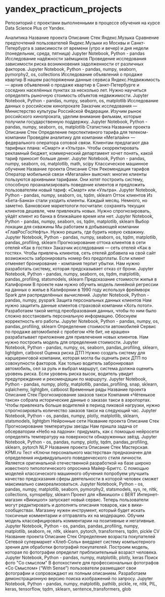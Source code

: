# yandex_practicum_projects
Репозиторий с проектами выполненными в процессе обучения на курсе Data Science Plus от Yandex.

Аналитика
Название проекта	Описание	Стек
Яндекс.Музыка	Сравнение предпочтений пользователей Яндекс.Музыки из Москвы и Санкт-Петербурга в зависимости от времени (утро и вечер) и дня недели (понедельник, среда, пятница)	Jupyter Notebook, Python - pandas
Исследование надёжности заёмщиков	Проведение исследования зависимости риска возникновения задолженности от различных факторов.	Jupyter Notebook, Python - pandas, numpy, seaborn, pymorphy2, os, collections
Исследование объявлений о продаже квартир	В нашем распоряжении данные сервиса Яндекс.Недвижимость — архив объявлений о продаже квартир в Санкт-Петербурге и соседних населённых пунктах за несколько лет. Нужно научиться определять рыночную стоимость объектов недвижимости.	Jupyter Notebook, Python - pandas, numpy, seaborn, os, matplotlib
Исследование данных о российском кинопрокате	Заказчик исследования — Министерство культуры Российской Федерации. Изучим рынок российского кинопроката, уделим внимание фильмам, которые получили государственную поддержку.	Jupyter Notebook, Python - pandas, numpy, seaborn, os, matplotlib
Статистика
Название проекта	Описание	Стек
Определение перспективного тарифа для телеком-компании	Проведём аналитику для компании «Мегалайн» — федерального оператора сотовой связи. Клиентам предлагают два тарифных плана: «Смарт» и «Ультра». Чтобы скорректировать рекламный бюджет, коммерческий департамент хочет понять, какой тариф приносит больше денег.	Jupyter Notebook, Python - pandas, numpy, seaborn, os, matplotlib, math, scipy
Классическое машинное обучение
Название проекта	Описание	Стек
Рекомендация тарифов	Оператор мобильной связи «Мегалайн» выяснил: многие клиенты пользуются архивными тарифами. Они хотят построить систему, способную проанализировать поведение клиентов и предложить пользователям новый тариф: «Смарт» или «Ультра».	Jupyter Notebook, Python - pandas, numpy, seaborn, os, tqdm, sklearn
Отток клиентов	Из «Бета-Банка» стали уходить клиенты. Каждый месяц. Немного, но заметно. Банковские маркетологи посчитали: сохранять текущих клиентов дешевле, чем привлекать новых. Нужно спрогнозировать, уйдёт клиент из банка в ближайшее время или нет.	Jupyter Notebook, Python - pandas, numpy, seaborn, os, tqdm, matplotlib, sklearn
Выбор локации для скважины	Мы работаем в добывающей компании «ГлавРосГосНефть». Нужно решить, где бурить новую скважину.	Jupyter Notebook, Python - pandas, numpy, seaborn, os, tqdm, matplotlib, pandas_profiling, sklearn
Прогнозирование оттока клиентов в сети отелей «Как в гостях»	Заказчик исследования — сеть отелей «Как в гостях». Чтобы привлечь клиентов, сеть отелей добавила на свой сайт возможность забронировать номер без предоплаты. Eсли клиент отменяет бронирование - компания терпит убытки. Нам нужно разработать систему, которая предсказывает отказ от брони.	Jupyter Notebook, Python - pandas, numpy, seaborn, os, tqdm, matplotlib, pandas_profiling, statsmodels, sklearn
Предсказание стоимости жилья в Калифорнии	В проекте нам нужно обучить модель линейной регрессии на данных о жилье в Калифорнии в 1990 году используя фреймворк Spark для распределённых вычислений.	Jupyter Notebook, Python - pandas, numpy, pyspark
Защита персональных данных клиентов	Нам нужно защитить данные клиентов страховой компании «Хоть потоп». Разработаем такой метод преобразования данных, чтобы по ним было сложно восстановить персональную информацию. Обоснуем корректность его работы.	Jupyter Notebook, Python - pandas, numpy, os, pandas_profiling, sklearn
Определение стоимости автомобилей	Сервис по продаже автомобилей с пробегом «Не бит, не крашен» разрабатывает приложение для привлечения новых клиентов. Нам нужно построить модель для определения стоимости.	Jupyter Notebook, Python - pandas, numpy, os, seaborn, pandas_profiling, sklearn, lightgbm, catboost
Оценка риска ДТП	Нужно создать систему для каршеринговой компании, которая могла бы оценить риск ДТП по совокупности факторов. Как только водитель забронировал автомобиль, сел за руль и выбрал маршрут, система должна оценить уровень риска. Если уровень риска высок, водитель увидит предупреждение и рекомендации по маршруту.	Jupyter Notebook, Python - pandas, numpy, plotly, matplotlib, pandas_profiling, snap, sklearn, sqlalchemy, lightgbm, catboost
Временные ряды
Название проекта	Описание	Стек
Прогнозирование заказов такси	Компания «Чётенькое такси» собрала исторические данные о заказах такси в аэропортах. Чтобы привлекать больше водителей в период пиковой нагрузки, нужно спрогнозировать количество заказов такси на следующий час.	Jupyter Notebook, Python - os, pandas, numpy, plotly, matplotlib, sklearn, statsmodels, lightgbm
Нейронные сети
Название проекта	Описание	Стек
Прогнозирование температуры звезды	Нам пришла задача от обсерватории «Небо на ладони»: придумать, как с помощью нейросети определять температуру на поверхности обнаруженных звёзд.	Jupyter Notebook, Python - os, pandas, numpy, plotly, tqdm, pandas_profiling, sklearn, pytorch
NLP
Название проекта	Описание	Стек
Мастерская. KPMI.ru	Тест «Ключи персонального мастерства» предназначен для определения индивидуального поведенческого стиля личности. Является оригинальной отечественной разработкой на базе широко известного типологического опросника Майер-Бриггс. С помощью моделей классического машинного обучения попробуем улучшить качество предсказания сферы деятельности в которой человек сможет максимально самореализоваться.	Jupyter Notebook, Python - os, pandas, numpy, matplotlib, seaborn, pymorphy2, statsmodels, sys, re, nltk, collections, symspellpy, sklearn
Проект для «Викишоп» с BERT	Интернет-магазин «Викишоп» запускает новый сервис. Теперь пользователи могут редактировать и дополнять описания товаров, как в вики-сообществах. Магазину нужен инструмент, который будет искать токсичные комментарии и отправлять их на модерацию. Обучим модель классифицировать комментарии на позитивные и негативные.	Jupyter Notebook, Python - os, pandas, pandas_profiling, numpy, matplotlib, seaborn, re, nltk, sklearn, pytorch, transformers, tqdm, pickle
CV
Название проекта	Описание	Стек
Определение возраста покупателей	Сетевой супермаркет «Хлеб-Соль» внедряет систему компьютерного зрения для обработки фотографий покупателей. Построим модель, которая по фотографии определит приблизительный возраст человека.	Jupyter Notebook, Python - pandas, numpy, matplotlib, plotly, keras
Поиск фото "Со смыслом"	В фотохостинге для профессиональных фотографов «Со Смыслом» (“With Sense”) пользователи размещают свои фотографии и сопровождают их полным описанием. Разработаем демонстрационную версию поиска изображений по запросу.	Jupyter Notebook, Python - pandas, numpy, matplotlib, pathlib, pickle, re, nltk, PIL, keras, tensorflow, tqdm, sklearn, sentence_transformers, glob

